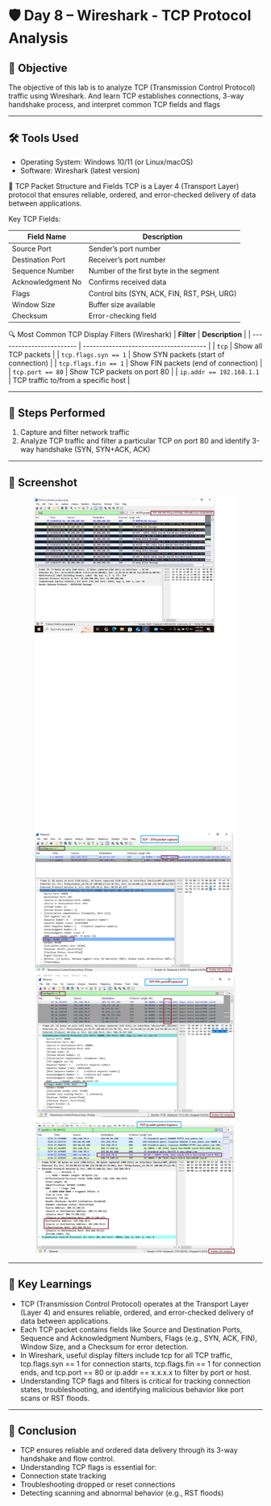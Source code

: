 # 🛡️ Day 8 – Wireshark - TCP Protocol Analysis

## 📌 Objective
The objective of this lab is to analyze TCP (Transmission Control Protocol) traffic using Wireshark. And learn TCP establishes connections, 3-way handshake process, and interpret common TCP fields and flags

---

## 🛠️ Tools Used
- Operating System: Windows 10/11 (or Linux/macOS)
- Software: Wireshark (latest version)

📘 TCP Packet Structure and Fields
TCP is a Layer 4 (Transport Layer) protocol that ensures reliable, ordered, and error-checked delivery of data between applications.

Key TCP Fields:

| **Field Name**    | **Description**                             |
| ----------------- | ------------------------------------------- |
| Source Port       | Sender’s port number                        |
| Destination Port  | Receiver’s port number                      |
| Sequence Number   | Number of the first byte in the segment     |
| Acknowledgment No | Confirms received data                      |
| Flags             | Control bits (SYN, ACK, FIN, RST, PSH, URG) |
| Window Size       | Buffer size available                       |
| Checksum          | Error-checking field                        |


🔍 Most Common TCP Display Filters (Wireshark)
| **Filter**               | **Description**                        |
| ------------------------ | -------------------------------------- |
| `tcp`                    | Show all TCP packets                   |
| `tcp.flags.syn == 1`     | Show SYN packets (start of connection) |
| `tcp.flags.fin == 1`     | Show FIN packets (end of connection)   |
| `tcp.port == 80`         | Show TCP packets on port 80            |
| `ip.addr == 192.168.1.1` | TCP traffic to/from a specific host    |

---

## 🧪 Steps Performed
1. Capture and filter network traffic
2. Analyze TCP traffic and filter a particular TCP on port 80 and identify 3-way handshake (SYN, SYN+ACK, ACK)


---

## 📸 Screenshot
<p align="center">
  <img src="../../Screenshots/Day08-Wireshark-TCP_all-Packets.png" alt="Screenshot Placeholder" width="400">
  <img src="../../Screenshots/Day08-Wireshark-TCP-SYN-FIN_specificHost.png" alt="Screenshot Placeholder" width="400">
</p>

---

## 🧠 Key Learnings
- TCP (Transmission Control Protocol) operates at the Transport Layer (Layer 4) and ensures reliable, ordered, and error-checked delivery of data between applications. 
- Each TCP packet contains fields like Source and Destination Ports, Sequence and Acknowledgment Numbers, Flags (e.g., SYN, ACK, FIN), Window Size, and a Checksum for error detection.
- In Wireshark, useful display filters include tcp for all TCP traffic, tcp.flags.syn == 1 for connection starts, tcp.flags.fin == 1 for connection ends, and tcp.port == 80 or ip.addr == x.x.x.x to filter by port or host.
- Understanding TCP flags and filters is critical for tracking connection states, troubleshooting, and identifying malicious behavior like port scans or RST floods.

---

## 🎯 Conclusion
- TCP ensures reliable and ordered data delivery through its 3-way handshake and flow control.
- Understanding TCP flags is essential for:
- Connection state tracking
- Troubleshooting dropped or reset connections
- Detecting scanning and abnormal behavior (e.g., RST floods)
